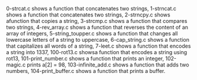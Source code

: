 0-strcat.c shows a function that concatenates two strings, 1-strncat.c shows a function that concatenates two strings, 2-strncpy.c shows afunction that copies a string, 3-strcmp.c shows a function that compares two strings, 4-rev_array.c shows a function that reverses the content of an array of integers, 5-string_toupper.c shows a function that changes all lowercase letters of a string to uppercase, 6-cap_string.c shows a function that capitalizes all words of a string, 7-leet.c shows a function that encodes a string into 1337, 100-rot13.c showsa function that encodes a string using rot13, 101-print_number.c shows a function that prints an integer, 102-magic.c prints a[2] = 98, 103-infinite_add.c shows a function that adds two numbers, 104-print_buffer.c shows a function that prints a buffer.
